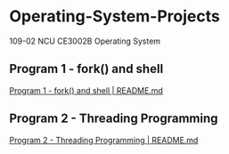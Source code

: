# Operating-System-Projects

109-02 NCU CE3002B Operating System

## Program 1 - fork() and shell

[Program 1 - fork() and shell | README.md](https://github.com/Ping6666/Operating-System-Projects/blob/main/Program%201%20-%20fork()%20and%20shell/README.md)

## Program 2 - Threading Programming

[Program 2 - Threading Programming | README.md](https://github.com/Ping6666/Operating-System-Projects/blob/main/Program%202%20-%20Threading%20Programming/README.md)
